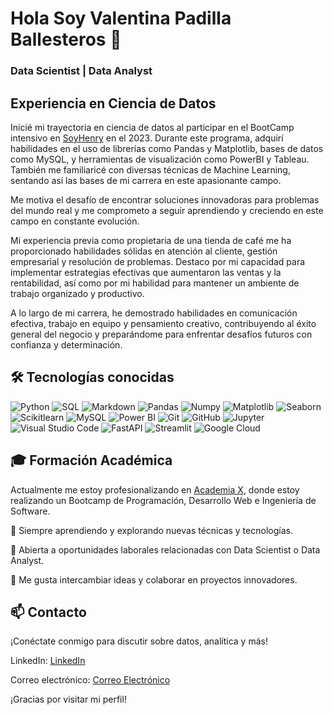 # Hola Soy Valentina Padilla Ballesteros 👋 
### Data Scientist | Data Analyst

## Experiencia en Ciencia de Datos
Inicié mi trayectoria en ciencia de datos al participar en el BootCamp intensivo en [SoyHenry](https://www.soyhenry.com) en el 2023. Durante este programa, adquirí habilidades en el uso de librerías como Pandas y Matplotlib, bases de datos como MySQL, y herramientas de visualización como PowerBI y Tableau. También me familiaricé con diversas técnicas de Machine Learning, sentando así las bases de mi carrera en este apasionante campo.

Me motiva el desafío de encontrar soluciones innovadoras para problemas del mundo real y me comprometo a seguir aprendiendo y creciendo en este campo en constante evolución.

Mi experiencia previa como propietaria de una tienda de café me ha proporcionado habilidades sólidas en atención al cliente, gestión empresarial y resolución de problemas. Destaco por mi capacidad para implementar estrategias efectivas que aumentaron las ventas y la rentabilidad, así como por mi habilidad para mantener un ambiente de trabajo organizado y productivo.

A lo largo de mi carrera, he demostrado habilidades en comunicación efectiva, trabajo en equipo y pensamiento creativo, contribuyendo al éxito general del negocio y preparándome para enfrentar desafíos futuros con confianza y determinación.

## 🛠 Tecnologías conocidas
![Python](https://img.shields.io/badge/-Python-333333?style=flat&logo=python)
![SQL](https://img.shields.io/badge/-SQL-333333?style=flat&logo=sql)
![Markdown](https://img.shields.io/badge/-Markdown-333333?style=flat&logo=markdown)
![Pandas](https://img.shields.io/badge/-Pandas-333333?style=flat&logo=pandas)
![Numpy](https://img.shields.io/badge/-Numpy-333333?style=flat&logo=numpy)
![Matplotlib](https://img.shields.io/badge/-Matplotlib-333333?style=flat&logo=matplotlib)
![Seaborn](https://img.shields.io/badge/-Seaborn-333333?style=flat&logo=seaborn)
![Scikitlearn](https://img.shields.io/badge/-Scikitlearn-333333?style=flat&logo=scikitlearn)
![MySQL](https://img.shields.io/badge/-MySQL-333333?style=flat&logo=MySQL)
![Power BI](https://img.shields.io/badge/-Power%20BI-333333?style=flat&logo=powerbi)
![Git](https://img.shields.io/badge/-Git-333333?style=flat&logo=git)
![GitHub](https://img.shields.io/badge/-GitHub-333333?style=flat&logo=github)
![Jupyter](https://img.shields.io/badge/-Jupyter-333333?style=flat&logo=jupyter)
![Visual Studio Code](https://img.shields.io/badge/-Visual%20Studio%20Code-333333?style=flat&logo=visual-studio-code&logoColor=007ACC)
![FastAPI](https://img.shields.io/badge/-FastAPI-333333?style=flat&logo=fastapi)
![Streamlit](https://img.shields.io/badge/-Streamlit-333333?style=flat&logo=streamlit)
![Google Cloud](https://img.shields.io/badge/-Google%20Cloud-333333?style=flat&logo=google-cloud)


## 🎓 Formación Académica
Actualmente me estoy profesionalizando en [Academia X](https://www.academiax.com), donde estoy realizando un Bootcamp de Programación, Desarrollo Web e Ingeniería de Software.


🌱 Siempre aprendiendo y explorando nuevas técnicas y tecnologías.

💼 Abierta a oportunidades laborales relacionadas con Data Scientist o  Data Analyst.

🤝 Me gusta intercambiar ideas y colaborar en proyectos innovadores.


## 📫 Contacto
¡Conéctate conmigo para discutir sobre datos, analítica y más!

LinkedIn: [LinkedIn](https://www.linkedin.com/in/valentina-padilla-ballesteros-982685271/) 

Correo electrónico: [Correo Electrónico](mailto:valentinapadillaballesteros@gmail.com)

¡Gracias por visitar mi perfil! 
